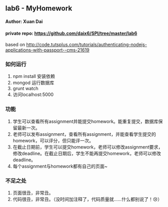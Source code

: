 ##   lab6 - MyHomework
#### Author: Xuan Dai
#### private repo: https://github.com/daix6/SPI/tree/master/lab6

based on http://code.tutsplus.com/tutorials/authenticating-nodejs-applications-with-passport--cms-21619

### 如何运行

1. npm install 安装依赖
2. mongod 运行数据库
3. grunt watch 
4. 访问localhost:5000

### 功能

1. 学生可以查看所有assignment并能提交homework。能重复提交，数据库保留最新一次。
2. 老师可以发布assignment，查看所有assignment，并能查看学生提交的homework，可以评分，但只能评一次。
3. 在截止日期前，学生可以提交homework，老师可以修改assignment要求，修改deadline。在截止日期后，学生不能再提交homework，老师可以修改deadline。
4. 每个assignment与homework都有自己的页面~

### 不足之处

1. 页面很丑，非常丑。
2. 代码很丑，非常丑。（没时间加注释了，代码质量就……什么都别说了！:cry:）